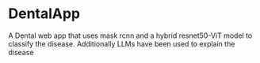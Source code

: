 # DentalApp
A Dental web app that uses mask rcnn and a hybrid resnet50-ViT model to classify the disease. Additionally LLMs have been used to explain the disease
